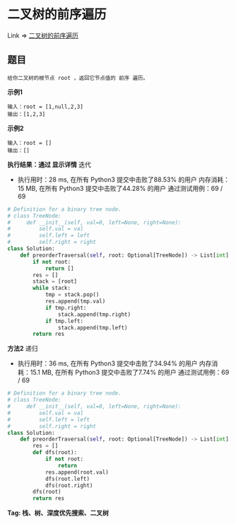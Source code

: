 # 二叉树的前序遍历

Link => [二叉树的前序遍历](https://leetcode-cn.com/problems/binary-tree-preorder-traversal/)

## 题目

    给你二叉树的根节点 root ，返回它节点值的 前序 遍历。

**示例1**

    输入：root = [1,null,2,3]
    输出：[1,2,3]

**示例2**

    输入：root = []
    输出：[]


**执行结果：通过 显示详情**
迭代

- 执行用时：28 ms, 在所有 Python3 提交中击败了88.53% 的用户
内存消耗：15 MB, 在所有 Python3 提交中击败了44.28% 的用户
通过测试用例：69 / 69

```python
# Definition for a binary tree node.
# class TreeNode:
#     def __init__(self, val=0, left=None, right=None):
#         self.val = val
#         self.left = left
#         self.right = right
class Solution:
    def preorderTraversal(self, root: Optional[TreeNode]) -> List[int]:
        if not root:
            return []
        res = []
        stack = [root]
        while stack:
            tmp = stack.pop()
            res.append(tmp.val)
            if tmp.right:
                stack.append(tmp.right)
            if tmp.left:
                stack.append(tmp.left)
        return res
```
**方法2**
递归

- 执行用时：36 ms, 在所有 Python3 提交中击败了34.94% 的用户
内存消耗：15.1 MB, 在所有 Python3 提交中击败了7.74% 的用户
通过测试用例：69 / 69

```python
# Definition for a binary tree node.
# class TreeNode:
#     def __init__(self, val=0, left=None, right=None):
#         self.val = val
#         self.left = left
#         self.right = right
class Solution:
    def preorderTraversal(self, root: Optional[TreeNode]) -> List[int]:
        res = []
        def dfs(root):
            if not root:
                return
            res.append(root.val)
            dfs(root.left)
            dfs(root.right)
        dfs(root)
        return res

```
**Tag: 栈、树、深度优先搜索、二叉树**
